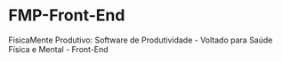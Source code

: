 # FMP-Front-End
FisicaMente Produtivo: Software de Produtividade - Voltado para Saúde Física e Mental - Front-End
